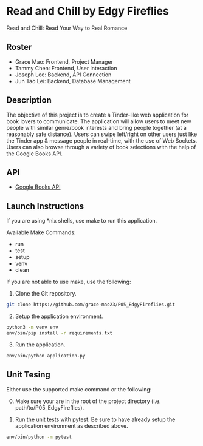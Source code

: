 # Read and Chill by Edgy Fireflies

Read and Chill: Read Your Way to Real Romance

## Roster

* Grace Mao: Frontend, Project Manager
* Tammy Chen: Frontend, User Interaction
* Joseph Lee: Backend, API Connection
* Jun Tao Lei: Backend, Database Management

## Description

The objective of this project is to create a Tinder-like web application for book lovers to communicate. The application will allow users to meet new people with similar genre/book interests and bring people together (at a reasonably safe distance). Users can swipe left/right on other users just like the Tinder app & message people in real-time, with the use of Web Sockets. Users can also browse through a variety of book selections with the help of the Google Books API. 

## API

* [Google Books API](https://github.com/grace-mao23/P05_EdgyFireflies/blob/master/411_google-books.pdf)

## Launch Instructions

If you are using *nix shells, use make to run this application.

Available Make Commands:

* run
* test
* setup
* venv
* clean

If you are not able to use make, use the following:

1. Clone the Git repository.

```bash
git clone https://github.com/grace-mao23/P05_EdgyFireflies.git
```

2. Setup the application environment.

```bash
python3 -m venv env
env/bin/pip install -r requirements.txt
```

3. Run the application.

```bash
env/bin/python application.py
```

## Unit Tesing

Either use the supported make command or the following:

0. Make sure your are in the root of the project directory (i.e. path/to/P05_EdgyFireflies).

1. Run the unit tests with pytest. Be sure to have already setup the application environment as described above.

```bash
env/bin/python -m pytest
```
